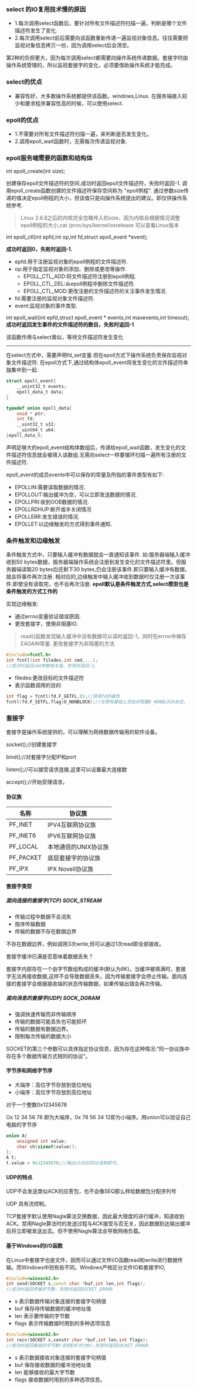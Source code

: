 ### select 的IO复用技术慢的原因
- 1.每次调用select函数后，要针对所有文件描述符扫描一遍，判断是哪个文件描述符发生了变化.
- 2.每次调用select前后需要向该函数重新传递一遍监视对象信息。往往需要把监视对象信息拷贝一份，因为调用select后会清空。

第2种的负担更大，因为每次调用select都需要向操作系统传递数据。套接字时由操作系统管理的，所以监视套接字的变化，必须要借助操作系统才能完成。

### select的优点
- 兼容性好，大多数操作系统都提供该函数。windows,Linux.
在服务端接入较少和要求程序兼容性高的时候，可以使用select.

### epoll的优点
- 1.不需要对所有文件描述符扫描一遍，来判断是否发生变化。
- 2.调用epoll\_wait函数时，无需每次传递监视对象.
### epoll服务端需要的函数和结构体

int epoll\_create(int size);

创建保存epoll文件描述符的空间.成功时返回epoll文件描述符，失败时返回-1.
调用epoll\_create函数创建的文件描述符保存空间称为 "epoll例程".
通过参数size传递的值决定epoll例程的大小，但该值只是向操作系统提出的建议。即仅供操作系统参考.
> Linux 2.6.8之后的内核完全忽略传入的size，因为内核会根据情况调整epoll例程的大小,cat /proc/sys/kernel/osrelease 可以查看Linux版本

int epoll\_ctl(int epfd,int op,int fd,struct epoll\_event \*event);

**成功时返回0，失败时返回-1.**
- epfd:用于注册监视对象的epoll例程的文件描述符.
- op:用于指定监视对象的添加、删除或更改等操作.
   - EPOLL\_CTL\_ADD:将文件描述符注册到epoll例程.
   - EPOLL\_CTL\_DEL:从epoll例程中删除文件描述符.
   - EPOLL\_CTL\_MOD:更改注册的文件描述符的关注事件发生情况.
- fd:需要注册的监视对象文件描述符.
- event:监视对象的事件类型.

int epoll\_wait(int epfd,struct epoll\_event \* events,int maxevents,int timeout);
**成功时返回发生事件的文件描述符的数目，失败时返回-1**

该函数作用与select类似，等待文件描述符发生变化

---

在select方式中，需要声明fd\_set变量.但在epoll方式下操作系统负责保存监视对象文件描述符.
在epoll方式下,通过结构体epoll\_event将发生变化的文件描述符单独集中到一起.
```c
struct epoll_event{
    __unint32_t events;
    epoll_data_t data;
}

typedef union epoll_data{
    void * ptr;
    int fd;
    __uint32_t u32;
    __uint64_t u64;
}epoll_data_t;
```
声明足够大的epoll\_event结构体数组后，传递给epoll\_wait函数，发生变化的文件描述符信息就会被填入该数组.无需向select一样要循环扫描一遍所有注册的文件描述符.

epoll\_event的成员events中可以保存的常量及所指的事件类型有如下:
- EPOLLIN:需要读取数据的情况.
- EPOLLOUT:输出缓冲为空，可以立即发送数据的情况.
- EPOLLPRI:收到OOB数据的情况.
- EPOLLRDHUP:断开或半关闭情况
- EPOLLERR:发生错误的情况.
- EPOLLET:以边缘触发的方式得到事件通知.
### 条件触发和边缘触发
条件触发方式中，只要输入缓冲有数据就会一直通知该事件.
如:服务器端输入缓冲收到50 bytes数据，服务器端操作系统会注册到发生变化的文件描述符里。但服务器端读取20 bytes后还剩下30 bytes,仍会注册该事件.即只要输入缓冲有数据，就会将事件再次注册.
相对应的,边缘触发中输入缓冲收到数据时仅注册一次该事件.即使没有读取完，也不会再次注册.
**epoll默认是条件触发方式,select模型也是条件触发的方式工作的**

实现边缘触发:
- 通过errno变量验证错误原因.
- 更改套接字，使用非阻塞IO.
> read()函数发现输入缓冲中没有数据可以读时返回-1，同时在errno中保存EAGAIN常量.
更改套接字为非阻塞的方法

```c
#include<fcntl.h>
int fcntl(int filedes,int cmd,...);
//成功时返回cmd参数相关值，失败时返回-1.
```
- filedes:更改目标的文件描述符
- 表示函数调用的目的
```c
int flag = fcntl(fd,F_GETFL,0);//获得fd的属性
fcntl(fd,F_SETFL,flag|O_NONBLOCK);//在原有基础上添加非阻塞O_NONBLOCK标志。
```

### 套接字

套接字是操作系统提供的，可以理解为网络数据传输用的软件设备。

socket();//创建套接字

bind();//对套接字分配IP和port

listen();//可以接受请求连接,这里可以设置最大连接数

accept();//开始受理请求。

#### 协议族

| 名称      | 协议族               |
| --------- | -------------------- |
| PF_INET   | IPV4互联网协议族     |
| PF_INET6  | IPV6互联网协议族     |
| PF_LOCAL  | 本地通信的UNIX协议族 |
| PF_PACKET | 底层套接字的协议族   |
| PF_IPX    | IPX Novell协议族     |

#### 套接字类型

##### 面向连接的套接字(TCP) SOCK_STREAM

- 传输过程中数据不会消失
- 按序传输数据
- 传输的数据不存在数据边界

不存在数据边界，例如调用3次write,但可以通过1次read即全部接收。

套接字缓冲已满是否意味着数据丢失？

套接字内部存在一个由字节数组构成的缓冲(默认为8K)，当缓冲被填满时，套接字无法再接收数据,这样不会导致数据丢失，因为传输套接字会停止传输。面向连接的套接字会根据接收端的状态传输数据，如果传输出错会再次传输。

##### 面向消息的套接字(UDP) SOCK_DGRAM

- 强调快速传输而非传输顺序
- 传输的数据可能丢失也可能损坏
- 传输的数据有数据边界。
- 限制每次传输的数据大小

SOCKET的第三个参数可以具体指定协议信息，因为存在这种情况:“同一协议族中存在多个数据传输方式相同的协议”。

#### 字节序和网络字节序

- 大端序：高位字节存放到低位地址
- 小端序：高位字节存放到高位地址

对于一个整数0x12345678

Ox 12 34 56 78 即为大端序，0x 78 56 34 12即为小端序。用union可以验证自己电脑的字节序

```cpp
union A{
    unsigned int value;
    char ch[sizeof(value)];
};
A t;
t.value = 0x12345678;//输出ch对应的16进制即可。
```

#### UDP的特点

UDP不会发送类似ACK的应答包，也不会像SEQ那么样给数据包分配序列号

UDP 具有流控制。

TCP套接字默认使用Nagle算法交换数据，因此最大限度的进行缓冲，知道收到ACK。禁用Nagle算法时的发送过程与ACK接受与否无关，因此数据到达输出缓冲后将立即被发送出去。但不使用Nagle算法会导致网络负载。

#### 基于Windows的I/O函数

在Linux中套接字也是文件，因而可以通过文件I/O函数read和write进行数据传输。而Windows中则有些不同。Windows严格区分文件IO和套接字IO,

```cpp
#include<winsock2.h>
int send(SOCKET s,const char *buf,int len,int flags);
//成功时返回传输字节数，失败时返回SOCKET_ERROR
```

- s 表示数据传输对象连接的套接字句柄值
- buf 保存待传输数据的缓冲地址值
- len 表示要传输的字节数
- flags 表示传输数据时用到的多种选项信息

```cpp
#include<winsock2.h>
int recv(SOCKET s,constr char *buf,int len,int flags);
//成功时返回接收的字节数(收到EOF时为0),失败时返回SOCKET_ERROR
```

- s 表示数据接收对象连接的套接字句柄值
- buf 保存接收数据的缓冲池地址值
- len 能够接收的最大字节数
- flags 接收数据时用到的多种选项信息。

